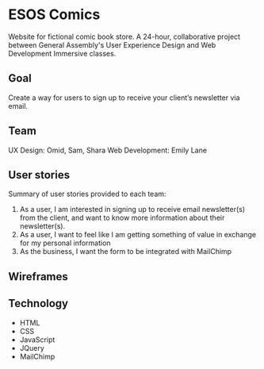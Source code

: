 # ESOS Comics
Website for fictional comic book store. A 24-hour, collaborative project between General Assembly's User Experience Design and Web Development Immersive classes.

## Goal
Create a way for users to sign up to receive your client’s newsletter via email.

## Team
UX Design: Omid, Sam, Shara
Web Development: Emily Lane

## User stories
Summary of user stories provided to each team:
1. As a user, I am interested in signing up to receive email newsletter(s) from the client, and want to
know more information about their newsletter(s). 
2. As a user, I want to feel like I am getting something of value in exchange for my personal
information 
3. As the business, I want the form to be integrated with MailChimp 

## Wireframes

## Technology
- HTML
- CSS
- JavaScript
- JQuery
- MailChimp



